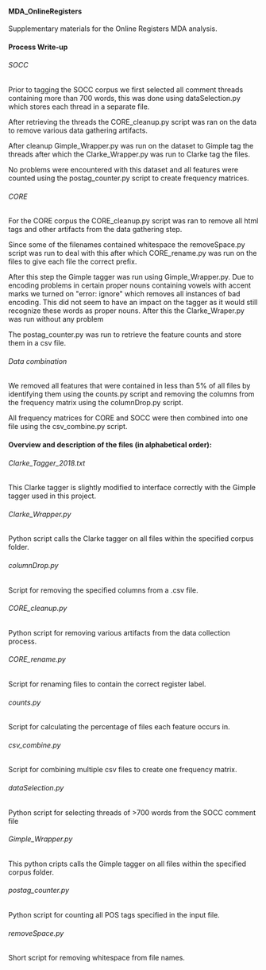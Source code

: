 #### MDA\_OnlineRegisters

Supplementary materials for the Online Registers MDA analysis.

#### Process Write-up

###### SOCC
Prior to tagging the SOCC corpus we first selected all comment threads containing more than 700 words, this was done using dataSelection.py which stores each thread in a separate file.

After retrieving the threads the CORE\_cleanup.py script was ran on the data to remove various data gathering artifacts.

After cleanup Gimple\_Wrapper.py was run on the dataset to Gimple tag the threads after which the Clarke\_Wrapper.py was run to Clarke tag the files.

No problems were encountered with this dataset and all features were counted using the postag_counter.py script to create frequency matrices.

###### CORE
For the CORE corpus the CORE_cleanup.py script was ran to remove all html tags and other artifacts from the data gathering step.

Since some of the filenames contained whitespace the removeSpace.py script was run to deal with this after which CORE\_rename.py was run on the files to give each file the correct prefix.

After this step the Gimple tagger was run using Gimple\_Wrapper.py. Due to encoding problems in certain proper nouns containing vowels with accent marks we turned on "error: ignore" which removes all instances of bad encoding. This did not seem to have an impact on the tagger as it would still recognize these words as proper nouns. After this the Clarke\_Wraper.py was run without any problem

The postag_counter.py was run to retrieve the feature counts and store them in a csv file.

###### Data combination

We removed all features that were contained in less than 5% of all files by identifying them using the counts.py script and removing the columns from the frequency matrix using the columnDrop.py script.

All frequency matrices for CORE and SOCC were then combined into one file using the csv_combine.py script.

#### Overview and description of the files (in alphabetical order):

###### Clarke\_Tagger\_2018.txt

This Clarke tagger is slightly modified to interface correctly with the Gimple tagger used in this project.

###### Clarke\_Wrapper.py

Python script calls the Clarke tagger on all files within the specified corpus folder.

###### columnDrop.py 

Script for removing the specified columns from a .csv file.

###### CORE\_cleanup.py

Python script for removing various artifacts from the data collection process.

###### CORE\_rename.py

Script for renaming files to contain the correct register label.

###### counts.py

Script for calculating the percentage of files each feature occurs in.

###### csv\_combine.py

Script for combining multiple csv files to create one frequency matrix.

###### dataSelection.py

Python script for selecting threads of >700 words from the SOCC comment file

###### Gimple\_Wrapper.py

This python cripts calls the Gimple tagger on all files within the specified corpus folder.

###### postag\_counter.py

Python script for counting all POS tags specified in the input file.

###### removeSpace.py

Short script for removing whitespace from file names.
